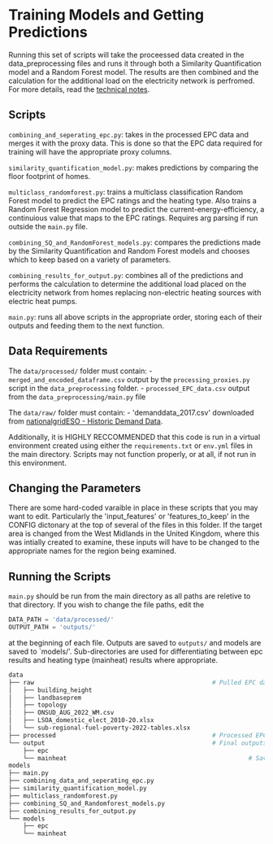 # Training Models and Getting Predictions
    
Running this set of scripts will take the proceessed data created in the data_preprocessing files and runs it through both a Similarity Quantification model and a Random Forest model. The results are then combined and the calculation for the additional load on the electricity network is perfromed. For more details, read the [technical notes](https://github.com/DSSGxUK/s22_wmca/blob/main/technical_docs/02_EPC_heating_type_predictions.pdf).

## Scripts

`combining_and_seperating_epc.py`: takes in the processed EPC data and merges it with the proxy data. This is done so that the EPC data required for                training will have the appropriate proxy columns. 

`similarity_quantification_model.py`: makes predictions by comparing the floor footprint of homes.

`multiclass_randomforest.py`: trains a multiclass classification Random Forest model to predict the EPC ratings and the heating type. Also trains a Random Forest Regression model to predict the current-energy-efficiency, a continuious value that maps to the EPC ratings. Requires arg parsing if run outside the `main.py` file.

`combining_SQ_and_RandomForest_models.py`: compares the predictions made by the Similarity Quantification and Random Forest models and chooses which to keep based on a variety of parameters.

`combining_results_for_output.py`: combines all of the predictions and performs the calculation to determine the additional load placed on the electricity network from homes replacing non-electric heating sources with electric heat pumps.

`main.py`: runs all above scripts in the appropriate order, storing each of their outputs and feeding them to the next function.


## Data Requirements

The `data/processed/` folder must contain:
	- `merged_and_encoded_dataframe.csv` output by the `processing_proxies.py` script in the `data_preprocessing` folder.
	- `processed_EPC_data.csv` output from the `data_preprocessing/main.py` file

The `data/raw/` folder must contain:
	- 'demanddata_2017.csv' downloaded from [nationalgridESO - Historic Demand Data](https://data.nationalgrideso.com/demand/historic-demand-data).

Additionally, it is HIGHLY RECCOMMENDED that this code is run in a virtual environment created using either the `requirements.txt` or `env.yml` files in the main directory. Scripts may not function properly, or at all, if not run in this environment.


## Changing the Parameters

There are some hard-coded varaible in place in these scripts that you may want to edit. Particularly the 'input_features' or 'features_to_keep' in the CONFIG dictonary at the top of several of the files in this folder. If the target area is changed from the West Midlands in the United Kingdom, where this was intially created to examine, these inputs will have to be changed to the appropriate names for the region being examined. 


## Running the Scripts
`main.py` should be run from the main directory as all paths are reletive to that directory. If you wish to change the file paths, edit the 
```python
DATA_PATH = 'data/processed/'
OUTPUT_PATH = 'outputs/'
```
at the beginning of each file. Outputs are saved to `outputs/` and models are saved to `models/'. Sub-directories are used for differentiating between epc results and heating type (mainheat) results where appropriate.



```bash
data   
├── raw                                                 # Pulled EPC data
│   ├── building_height	        
│   ├── landbaseprem	            
│   ├── topology	                  
│   ├── ONSUD_AUG_2022_WM.csv    
│   ├── LSOA_domestic_elect_2010-20.xlsx
│   └── sub-regional-fuel-poverty-2022-tables.xlsx
├── processed                                           # Processed EPC data
└── output                                              # Final outputs	
    ├── epc
    └── mainheat	                                              # Saved plots from notebooks
models
├── main.py
├── combining_data_and_seperating_epc.py
├── similarity_quantification_model.py
├── multiclass_randomforest.py
├── combining_SQ_and_Randomforest_models.py
├── combining_results_for_output.py
└── models
    ├── epc
    └── mainheat
```


